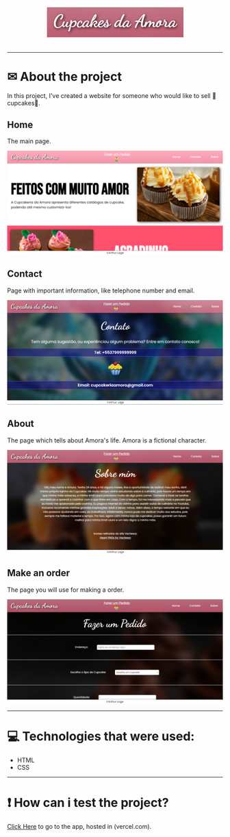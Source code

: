 <h1 align="center"><img src="https://github.com/arthur-lage/cupcake-store/blob/main/assets/logo.png"</h1>

---

# ✉ About the project

In this project, I've created a website for someone who would like to sell 🧁cupcakes🧁.

## Home

The main page.

![Imagem](https://github.com/arthur-lage/cupcake-store/blob/main/assets/home.png)

## Contact

Page with important information, like telephone number and email.

![Imagem](https://github.com/arthur-lage/cupcake-store/blob/main/assets/contact.png)

## About

The page which tells about Amora's life. Amora is a fictional character.

![Imagem](https://github.com/arthur-lage/cupcake-store/blob/main/assets/about.png)

## Make an order

The page you will use for making a order.

![Imagem](https://github.com/arthur-lage/cupcake-store/blob/main/assets/order.png)

---

# 💻 Technologies that were used:

<ul>
  <li>HTML</li>
  <li>CSS</li>
</ul>

---

# ❗ How can i test the project?

[Click Here](https://cupcakesdaamora.vercel.app/pages/about.html) to go to the app, hosted in (vercel.com).
